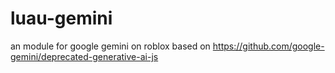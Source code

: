 # luau-gemini
an module for google gemini on roblox
based on https://github.com/google-gemini/deprecated-generative-ai-js
